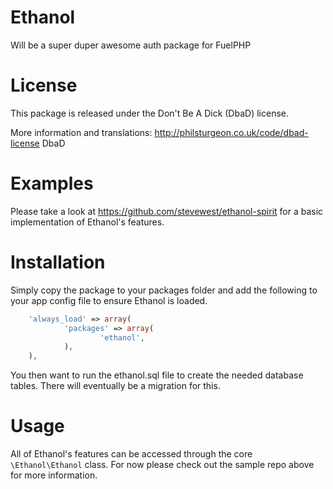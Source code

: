 Ethanol
=======

Will be a super duper awesome auth package for FuelPHP

License
=======

This package is released under the Don't Be A Dick (DbaD) license.

More information and translations:
http://philsturgeon.co.uk/code/dbad-license DbaD

Examples
========

Please take a look at https://github.com/stevewest/ethanol-spirit for a basic
implementation of Ethanol's features.

Installation
============

Simply copy the package to your packages folder and add the following to your
app config file to ensure Ethanol is loaded.

```php
    'always_load' => array(
            'packages' => array(
                    'ethanol',
            ),
    ),
```

You then want to run the ethanol.sql file to create the needed database tables.
There will eventually be a migration for this.

Usage
=====

All of Ethanol's features can be accessed through the core `\Ethanol\Ethanol`
class. For now please check out the sample repo above for more information.

